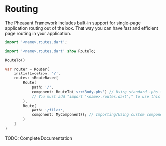 # Routing 
The Pheasant Framework includes built-in support for single-page application routing out of the box. That way you can have fast and efficient page routing in your application.

```dart
import '<name>.routes.dart';

import '<name>.routes.dart' show RouteTo;
```

```dart
RouteTo()
```

```dart
var router = Router(
    initialLocation: '/',
    routes: <RouteBase>[
        Route(
            path: '/',
            component: RouteTo('src/Body.phs') // Using standard .phs files. 
            // You must add "import '<name>.routes.dart';" to use this function.
        ),
        Route(
            path: '/files',
            component: MyComponent(); // Importing/Using custom components
        )
    ]
)
```

TODO: Complete Documentation